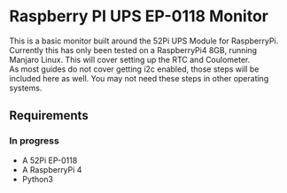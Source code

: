 
# Raspberry PI UPS EP-0118 Monitor

This is a basic monitor built around the 52Pi UPS Module for RaspberryPi.  Currently this has only been tested on a RaspberryPi4 8GB, running Manjaro Linux.  This will cover setting up the RTC and Coulometer.\
As most guides do not cover getting i2c enabled, those steps will be included here as well.  You may not need these steps in other operating systems.

## Requirements
### In progress
* A 52Pi EP-0118
* A RaspberryPi 4
* Python3

